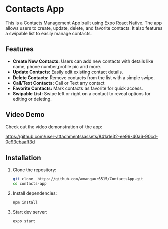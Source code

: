 # Contacts App

This is a Contacts Management App built using Expo React Native. The app allows users to create, update, delete, and favorite contacts. It also features a swipable list to easily manage contacts.

## Features

- **Create New Contacts:** Users can add new contacts with details like name, phone number,profile pic and more.
- **Update Contacts:** Easily edit existing contact details.
- **Delete Contacts:** Remove contacts from the list with a simple swipe.
- **Call/Text Contacts:** Call or Text any contact
- **Favorite Contacts:** Mark contacts as favorite for quick access.
- **Swipable List:** Swipe left or right on a contact to reveal options for editing or deleting.

## Video Demo

Check out the video demonstration of the app: 

https://github.com/user-attachments/assets/841a1e32-ee96-40a6-90cd-0c93ebaaff3d


 

## Installation

1. Clone the repository:
   ```bash
   git clone  https://github.com/amangaur6515/ContactsApp.git
   cd contacts-app
2. Install dependencies:
   ```bash
   npm install
3. Start dev server:
   ```bash
   expo start
   
